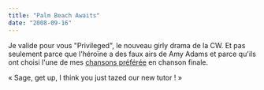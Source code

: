 ```yaml
---
title: "Palm Beach Awaits"
date: "2008-09-16"
---
```


Je valide pour vous "Privileged", le nouveau girly drama de la CW. Et pas seulement parce que l'héroïne a des faux airs de Amy Adams et parce qu'ils ont choisi l'une de mes [chansons préférée](http://blog.smwhr.net/2008/05/24/fall-up-into-my-arms/) en chanson finale.

« Sage, get up, I think you just tazed our new tutor ! »
